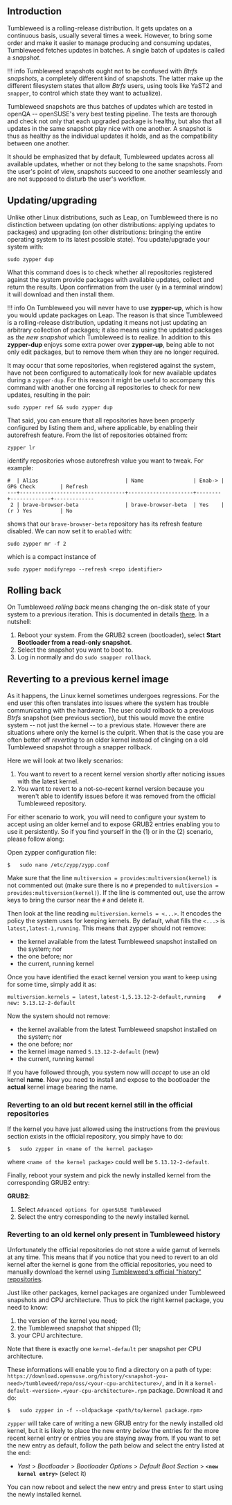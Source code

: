 ## Introduction

Tumbleweed is a rolling-release distribution. It gets updates on a continuous basis, usually several times a week. However, to bring some order and make it easier to manage producing and consuming updates, Tumbleweed fetches updates in batches. A single batch of updates is called a _snapshot_.

!!! info
    Tumbleweed snapshots ought not to be confused with _Btrfs snapshots_, a completely different kind of snapshots. The latter make up the different filesystem states that allow _Btrfs_ users, using tools like YaST2 and `snapper`, to control which state they want to actualize).

Tumbleweed snapshots are thus batches of updates which are tested in openQA -- openSUSE's very best testing pipeline. The tests are thorough and check not only that each upgraded package is healthy, but also that all updates in the same snapshot play nice with one another. A snapshot is thus as healthy as the individual updates it holds, and as the compatibility between one another.

It should be emphasized that by default, Tumbleweed updates across all available updates, whether or not they belong to the same snapshots. From the user's point of view, snapshots succeed to one another seamlessly and are not supposed to disturb the user's workflow.

## Updating/upgrading

Unlike other Linux distributions, such as Leap, on Tumbleweed there is no distinction between updating (on other distributions: applying updates to packages) and upgrading (on other distributions: bringing the entire operating system to its latest possible state). You update/upgrade your system with:

```
sudo zypper dup
```

What this command does is to check whether all repositories registered against the system provide packages with available updates, collect and return the results. Upon confirmation from the user (`y` in a terminal window) it will download and then install them.

!!! info
    On Tumbleweed you will never have to use **zypper-up**, which is how you would update packages on Leap. The reason is that since Tumbleweed is a rolling-release distribution, updating it means not just updating an arbitrary collection of packages; it also means using the updated packages as _the new snapshot_ which Tumbleweed is to realize. In addition to this **zypper-dup** enjoys some extra power over **zypper-up**, being able to not only edit packages, but to remove them when they are no longer required.

It may occur that some repositories, when registered against the system, have not been configured to automatically look for new available updates during a `zypper-dup`. For this reason it might be useful to accompany this command with another one forcing all repositories to check for new updates, resulting in the pair:

`sudo zypper ref && sudo zypper dup`

That said, you can ensure that all repositories have been properly configured by listing them and, where applicable, by enabling their autorefresh feature. From the list of repositories obtained from:

`zypper lr`

identify repositories whose autorefresh value you want to tweak. For example:

```
#  | Alias                            | Name                | Enab-> | GPG Check        | Refresh
---+----------------------------------+---------------------+--------+-------------+-------------
 2 | brave-browser-beta               | brave-browser-beta  | Yes    | (r ) Yes         | No
```

shows that our `brave-browser-beta` repository has its refresh feature disabled. We can now set it to `enabled` with:

`sudo zypper mr -f 2`

which is a compact instance of 

`sudo zypper modifyrepo --refresh <repo identifier>` 

## Rolling back

On Tumbleweed _rolling back_ means changing the on-disk state of your system to a previous iteration. This is documented in details [there](/snapper#rolling-back). In a nutshell:

1. Reboot your system. From the GRUB2 screen (bootloader), select __Start Bootloader from a read-only snapshot__.
2. Select the snapshot you want to boot to.
3. Log in normally and do `sudo snapper rollback`.

## Reverting to a previous kernel image

As it happens, the Linux kernel sometimes undergoes regressions. For the end user this often translates into issues where the system has trouble communicating with the hardware. The user could rollback to a previous _Btrfs_ snapshot (see previous section), but this would move the entire system -- not just the kernel -- to a previous state. However there are situations where only the kernel is the culprit. When that is the case you are often better off _reverting_ to an older kernel instead of clinging on a old Tumbleweed snapshot through a snapper rollback.

Here we will look at two likely scenarios:

1. You want to revert to a recent kernel version shortly after noticing issues with the latest kernel.
2. You want to revert to a not-so-recent kernel version because you weren't able to identify issues before it was removed from the official Tumbleweed repository.

For either scenario to work, you will need to configure your system to accept using an older kernel and to expose GRUB2 entries enabling you to use it persistently. So if you find yourself in the (1) or in the (2) scenario, please follow along:

Open zypper configuration file:

```
$   sudo nano /etc/zypp/zypp.conf
```

Make sure that the line `multiversion = provides:multiversion(kernel)` is not commented out (make sure there is no `#` prepended to `multiversion = provides:multiversion(kernel)`). If the line is commented out, use the arrow keys to bring the cursor near the `#` and delete it.

Then look at the line reading `multiversion.kernels = <...>`. It encodes the policy the system uses for keeping kernels. By default, what fills the `<...>` is `latest,latest-1,running`. This means that zypper should not remove:

- the kernel available from the latest Tumbleweed snapshot installed on the system; nor
- the one before; nor
- the current, running kernel

Once you have identified the exact kernel version you want to keep using for some time, simply add it as:

```
multiversion.kernels = latest,latest-1,5.13.12-2-default,running    # new: 5.13.12-2-default
```

Now the system should not remove:

- the kernel available from the latest Tumbleweed snapshot installed on the system; nor
- the one before; nor
- the kernel image named `5.13.12-2-default` (new)
- the current, running kernel

If you have followed through, you system now will _accept_ to use an old kernel __name__. Now you need to install and expose to the bootloader the __actual__ kernel image bearing the name.

### Reverting to an old but recent kernel still in the official repositories

If the kernel you have just allowed using the instructions from the previous section exists in the official repository, you simply have to do:

```
$   sudo zypper in <name of the kernel package>
```

where `<name of the kernel package>` could well be `5.13.12-2-default`.

Finally, reboot your system and pick the newly installed kernel from the corresponding GRUB2 entry:

__GRUB2__:

1. Select `Advanced options for openSUSE Tumbleweed`
2. Select the entry corresponding to the newly installed kernel.

### Reverting to an old kernel only present in Tumbleweed history

Unfortunately the official repositories do not store a wide gamut of kernels at any time. This means that if you notice that you need to revert to an old kernel after the kernel is gone from the official repositories, you need to manually download the kernel using [Tumbleweed's official "history" repositories](https://download.opensuse.org/history/).

Just like other packages, kernel packages are organized under Tumbleweed snapshots and CPU architecture. Thus to pick the right kernel package, you need to know:

1. the version of the kernel you need;
2. the Tumbleweed snapshot that shipped (1);
3. your CPU architecture.

Note that there is exactly one `kernel-default` per snapshot per CPU architecture.

These informations will enable you to find a directory on a path of type: `https://download.opensuse.org/history/<snapshot-you-need>/tumbleweed/repo/oss/<your-cpu-architecture>/`, and in it a `kernel-default-<version>.<your-cpu-architecture>.rpm` package. Download it and do:

```
$   sudo zypper in -f --oldpackage <path/to/kernel package.rpm>
```

`zypper` will take care of writing a new GRUB entry for the newly installed old kernel, but it is likely to place the new entry _below_ the entries for the more recent kernel entry or entries you are staying away from. If you want to set the new entry as default, follow the path below and select the entry listed at the end:

* _Yast_ > _Bootloader_ > _Bootloader Options_ > _Default Boot Section_ > __`<new kernel entry>`__ (select it)

You can now reboot and select the new entry and press `Enter` to start using the newly installed kernel.
